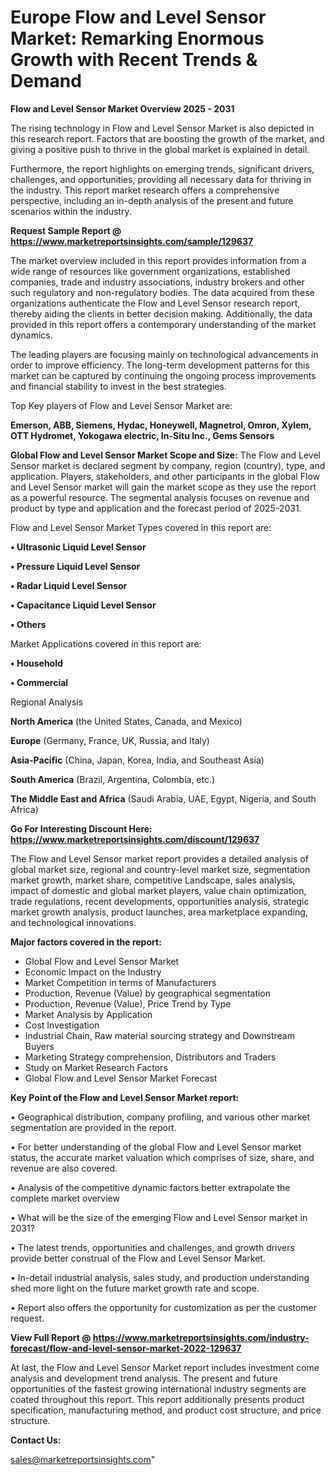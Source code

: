 # Europe Flow and Level Sensor Market: Remarking Enormous Growth with Recent Trends & Demand

<Strong> Flow and Level Sensor Market Overview 2025 - 2031</strong>

The rising technology in Flow and Level Sensor Market is also depicted in this research report. Factors that are boosting the growth of the market, and giving a positive push to thrive in the global market is explained in detail.

Furthermore, the report highlights on emerging trends, significant drivers, challenges, and opportunities, providing all necessary data for thriving in the industry. This report market research offers a comprehensive perspective, including an in-depth analysis of the present and future scenarios within the industry.

<strong>Request Sample Report @ <a href=https://www.marketreportsinsights.com/sample/129637>https://www.marketreportsinsights.com/sample/129637</a></strong>

The market overview included in this report provides information from a wide range of resources like government organizations, established companies, trade and industry associations, industry brokers and other such regulatory and non-regulatory bodies. The data acquired from these organizations authenticate the Flow and Level Sensor research report, thereby aiding the clients in better decision making. Additionally, the data provided in this report offers a contemporary understanding of the market dynamics.

The leading players are focusing mainly on technological advancements in order to improve efficiency. The long-term development patterns for this market can be captured by continuing the ongoing process improvements and financial stability to invest in the best strategies.

Top Key players of Flow and Level Sensor Market are:

<strong>Emerson, ABB, Siemens, Hydac, Honeywell, Magnetrol, Omron, Xylem, OTT Hydromet, Yokogawa electric, In-Situ Inc., Gems Sensors</strong>

<strong><b>Global Flow and Level Sensor Market Scope and Size:</b></strong>
The Flow and Level Sensor market is declared segment by company, region (country), type, and application. Players, stakeholders, and other participants in the global Flow and Level Sensor market will gain the market scope as they use the report as a powerful resource. The segmental analysis focuses on revenue and product by type and application and the forecast period of 2025-2031.

Flow and Level Sensor Market Types covered in this report are:

<strong>• Ultrasonic Liquid Level Sensor

• Pressure Liquid Level Sensor

• Radar Liquid Level Sensor

• Capacitance Liquid Level Sensor

• Others</strong>

Market Applications covered in this report are:

<strong>• Household

• Commercial</strong> 

Regional Analysis

<strong>North America</strong> (the United States, Canada, and Mexico)

<strong>Europe</strong> (Germany, France, UK, Russia, and Italy)

<strong>Asia-Pacific</strong> (China, Japan, Korea, India, and Southeast Asia)

<strong>South America</strong> (Brazil, Argentina, Colombia, etc.)

<strong>The Middle East and Africa</strong> (Saudi Arabia, UAE, Egypt, Nigeria, and South Africa)

<strong>Go For Interesting Discount Here: <a href=https://www.marketreportsinsights.com/discount/129637>https://www.marketreportsinsights.com/discount/129637</a></strong>

The Flow and Level Sensor market report provides a detailed analysis of global market size, regional and country-level market size, segmentation market growth, market share, competitive Landscape, sales analysis, impact of domestic and global market players, value chain optimization, trade regulations, recent developments, opportunities analysis, strategic market growth analysis, product launches, area marketplace expanding, and technological innovations.

<strong><b>Major factors covered in the report:</b></strong>
<ul>
  <li>Global Flow and Level Sensor Market </li>
  <li>Economic Impact on the Industry</li>
  <li>Market Competition in terms of Manufacturers</li>
  <li>Production, Revenue (Value) by geographical segmentation</li>
  <li>Production, Revenue (Value), Price Trend by Type</li>
  <li>Market Analysis by Application</li>
  <li>Cost Investigation</li>
  <li>Industrial Chain, Raw material sourcing strategy and Downstream Buyers</li>
  <li>Marketing Strategy comprehension, Distributors and Traders</li>
  <li>Study on Market Research Factors</li>
  <li>Global Flow and Level Sensor Market Forecast</li>
</ul>

<strong><b>Key Point of the Flow and Level Sensor Market report:</b></strong>

• Geographical distribution, company profiling, and various other market segmentation are provided in the report.

• For better understanding of the global Flow and Level Sensor market status, the accurate market valuation which comprises of size, share, and revenue are also covered.

• Analysis of the competitive dynamic factors better extrapolate the complete market overview

• What will be the size of the emerging Flow and Level Sensor market in 2031?

• The latest trends, opportunities and challenges, and growth drivers provide better construal of the Flow and Level Sensor Market.

• In-detail industrial analysis, sales study, and production understanding shed more light on the future market growth rate and scope.

• Report also offers the opportunity for customization as per the customer request.

<strong><b>View Full Report @ <a href=https://www.marketreportsinsights.com/industry-forecast/flow-and-level-sensor-market-2022-129637>https://www.marketreportsinsights.com/industry-forecast/flow-and-level-sensor-market-2022-129637</a></b></strong>


At last, the Flow and Level Sensor Market report includes investment come analysis and development trend analysis. The present and future opportunities of the fastest growing international industry segments are coated throughout this report. This report additionally presents product specification, manufacturing method, and product cost structure, and price structure.

<strong>Contact Us:</strong>

sales@marketreportsinsights.com"
